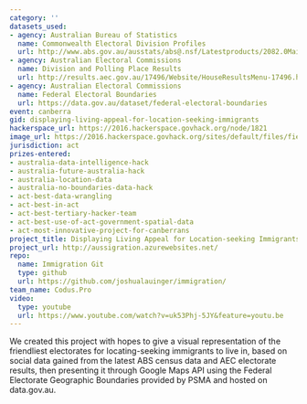 ```yaml
---
category: ''
datasets_used:
- agency: Australian Bureau of Statistics
  name: Commonwealth Electoral Division Profiles
  url: http://www.abs.gov.au/ausstats/abs@.nsf/Latestproducts/2082.0Main%20Features12016?opendocument&tabname=Summary
- agency: Australian Electoral Commissions
  name: Division and Polling Place Results
  url: http://results.aec.gov.au/17496/Website/HouseResultsMenu-17496.htm
- agency: Australian Electoral Commissions
  name: Federal Electoral Boundaries
  url: https://data.gov.au/dataset/federal-electoral-boundaries
event: canberra
gid: displaying-living-appeal-for-location-seeking-immigrants
hackerspace_url: https://2016.hackerspace.govhack.org/node/1821
image_url: https://2016.hackerspace.govhack.org/sites/default/files/field/image/Screen%20Shot%202016-07-31%20at%204.13.58%20pm.png
jurisdiction: act
prizes-entered:
- australia-data-intelligence-hack
- australia-future-australia-hack
- australia-location-data
- australia-no-boundaries-data-hack
- act-best-data-wrangling
- act-best-in-act
- act-best-tertiary-hacker-team
- act-best-use-of-act-government-spatial-data
- act-most-innovative-project-for-canberrans
project_title: Displaying Living Appeal for Location-seeking Immigrants
project_url: http://aussigration.azurewebsites.net/
repo:
  name: Immigration Git
  type: github
  url: https://github.com/joshualauinger/immigration/
team_name: Codus.Pro
video:
  type: youtube
  url: https://www.youtube.com/watch?v=uk53Phj-5JY&feature=youtu.be
---
```


We created this project with hopes to give a visual representation of the friendliest electorates for locating-seeking immigrants to live in, based on social data gained from the latest ABS census data and AEC electorate results, then presenting it through Google Maps API using the Federal Electorate Geographic Boundaries provided by PSMA and hosted on data.gov.au.
